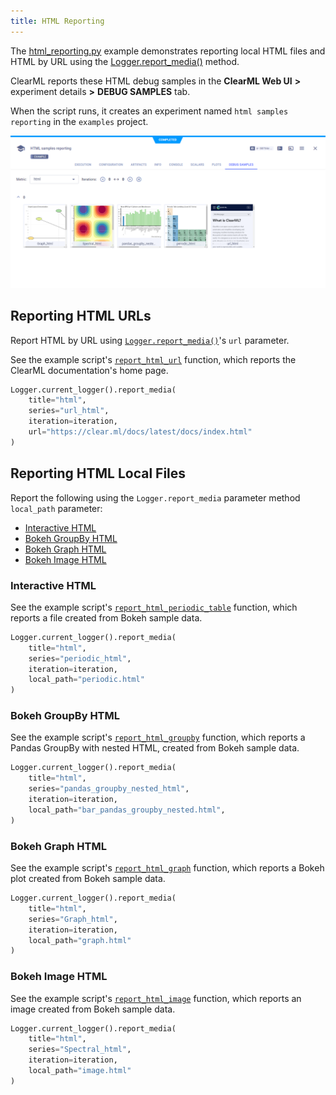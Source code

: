 ```yaml
---
title: HTML Reporting
---
```


The [html_reporting.py](https://github.com/allegroai/clearml/blob/master/examples/reporting/html_reporting.py) example 
demonstrates reporting local HTML files and HTML by URL using the [Logger.report_media()](../../references/sdk/logger.md#report_media)
method. 

ClearML reports these HTML debug samples in the **ClearML Web UI** **>** experiment details **>** 
**DEBUG SAMPLES** tab. 

When the script runs, it creates an experiment named `html samples reporting` in the `examples` project.

![image](../../img/examples_reporting_05.png)

## Reporting HTML URLs

Report HTML by URL using [`Logger.report_media()`](../../references/sdk/logger.md#report_media)'s `url` parameter.

See the example script's [`report_html_url`](https://github.com/allegroai/clearml/blob/master/examples/reporting/html_reporting.py#L16) 
function, which reports the ClearML documentation's home page.

```python
Logger.current_logger().report_media(
    title="html", 
    series="url_html", 
    iteration=iteration, 
    url="https://clear.ml/docs/latest/docs/index.html"
)
```

## Reporting HTML Local Files

Report the following using the `Logger.report_media` parameter method `local_path` parameter:
* [Interactive HTML](#interactive-html)
* [Bokeh GroupBy HTML](#bokeh-groupby-html)
* [Bokeh Graph HTML](#bokeh-graph-html)
* [Bokeh Image HTML](#bokeh-image-html)

### Interactive HTML

See the example script's [`report_html_periodic_table`](https://github.com/allegroai/clearml/blob/master/examples/reporting/html_reporting.py#L26) function, which reports a file created from Bokeh sample data.
```python
Logger.current_logger().report_media(
    title="html", 
    series="periodic_html", 
    iteration=iteration, 
    local_path="periodic.html"
)
```

### Bokeh GroupBy HTML

See the example script's [`report_html_groupby`](https://github.com/allegroai/clearml/blob/master/examples/reporting/html_reporting.py#L117) function, which reports a Pandas GroupBy with nested HTML, created from Bokeh sample data.
```python
Logger.current_logger().report_media(
    title="html",
    series="pandas_groupby_nested_html",
    iteration=iteration,
    local_path="bar_pandas_groupby_nested.html",
)
```

### Bokeh Graph HTML

See the example script's [`report_html_graph`](https://github.com/allegroai/clearml/blob/master/examples/reporting/html_reporting.py#L162) function, which reports a Bokeh plot created from Bokeh sample data.

```python
Logger.current_logger().report_media(
    title="html", 
    series="Graph_html", 
    iteration=iteration, 
    local_path="graph.html"
)
```

### Bokeh Image HTML

See the example script's [`report_html_image`](https://github.com/allegroai/clearml/blob/master/examples/reporting/html_reporting.py#L195) function, which reports an image created from Bokeh sample data.

```python
Logger.current_logger().report_media(
    title="html", 
    series="Spectral_html", 
    iteration=iteration, 
    local_path="image.html"
)
```
